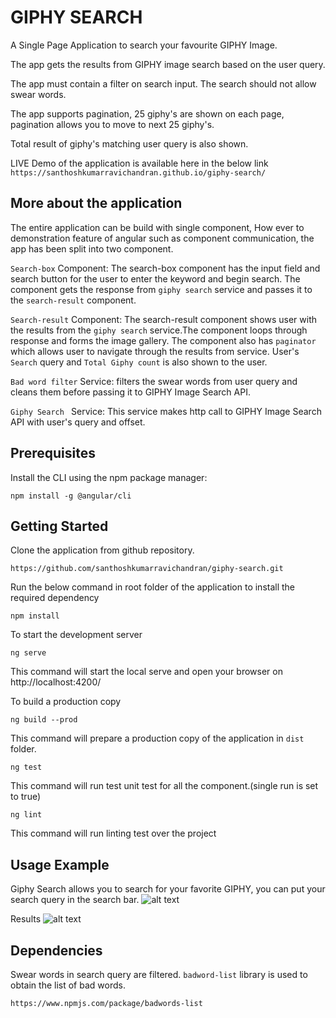 # GIPHY SEARCH

A Single Page Application to search your favourite GIPHY Image.

The app gets the results from GIPHY image search based on the user query.

The app must contain a filter on search input. The search should not allow swear words.

The app supports pagination, 25 giphy's are shown on each page, pagination allows you to move to next 25 giphy's. 

Total result of giphy's matching user query is also shown.


LIVE Demo of the application is available here in the below link
```https://santhoshkumarravichandran.github.io/giphy-search/```

## More about the application
The entire application can be build with single component, How ever to demonstration feature of angular such as component communication, the app has been split into two component.


`Search-box` Component:
 The search-box component has the input field and search button for the user to enter the keyword and begin search.
 The component gets the response from `giphy search` service and passes it to the ``search-result`` component.

 `Search-result` Component: 
 The search-result component shows user with the results from the `giphy search` service.The component loops through response and forms the image gallery. The component also has `paginator` which allows user to navigate through the results from service. User's `Search` query and `Total Giphy count` is also shown to the user.


```Bad word filter``` Service: filters the swear words from user query and cleans them before passing it to GIPHY Image Search API.

```Giphy Search ``` Service: This service makes http call to GIPHY Image Search API with user's query and offset.



## Prerequisites
Install the CLI using the npm package manager:
```
npm install -g @angular/cli
```

## Getting Started

Clone the application from github repository.
```
https://github.com/santhoshkumarravichandran/giphy-search.git
```

Run the below command in root folder of the application to install the required dependency

```
npm install
```
To start the development server
```
ng serve
```
This command will start the local serve and open your browser on http://localhost:4200/

To build a production copy
```
ng build --prod
```
This command will prepare a production copy of the application in `dist` folder.
```
ng test
```
This command will run test unit test for all the component.(single run is set to true)
```
ng lint
```
This command will run linting test over the project

## Usage Example

Giphy Search allows you to search for your favorite GIPHY, you can put your search query in the search bar.
![alt text](https://santhoshkumarravichandran.github.io/giphy-search/assets/landing_page.png)

Results
![alt text](https://santhoshkumarravichandran.github.io/giphy-search/assets/search_results.png)

## Dependencies
Swear words in search query are filtered. ```badword-list``` library is used to obtain the list of bad words.

 ```
 https://www.npmjs.com/package/badwords-list
 ```

 

